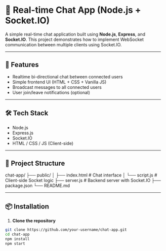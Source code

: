 # 💬 Real-time Chat App (Node.js + Socket.IO)

A simple real-time chat application built using **Node.js**, **Express**, and **Socket.IO**. This project demonstrates how to implement WebSocket communication between multiple clients using Socket.IO.

---

## 🚀 Features

- Realtime bi-directional chat between connected users
- Simple frontend UI (HTML + CSS + Vanilla JS)
- Broadcast messages to all connected users
- User join/leave notifications (optional)

---

## 🛠️ Tech Stack

- Node.js
- Express.js
- Socket.IO
- HTML / CSS / JS (Client-side)

---

## 📁 Project Structure

chat-app/
├── public/
│ ├── index.html # Chat interface
│ └── script.js # Client-side Socket logic
├── server.js # Backend server with Socket.IO
├── package.json
└── README.md


---

## 📦 Installation

1. **Clone the repository**

```bash
git clone https://github.com/your-username/chat-app.git
cd chat-app
npm install
npm start



